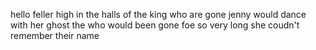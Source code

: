 hello feller 
high in the halls of the king who are gone jenny would dance with her ghost the
who would been gone foe so very long she coudn't remember their name 
